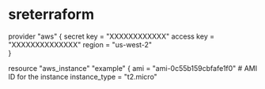 # sreterraform
provider "aws" {
  secret key = "XXXXXXXXXXXX"
  access key = "XXXXXXXXXXXXXX"
  region = "us-west-2"  
}

resource "aws_instance" "example" {
  ami           = "ami-0c55b159cbfafe1f0"  # AMI ID for the instance
  instance_type = "t2.micro"   





  
